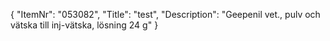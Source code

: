 {
  "ItemNr": "053082",
  "Title": "test",
  "Description": "Geepenil vet., pulv och vätska till inj-vätska, lösning 24 g"
}